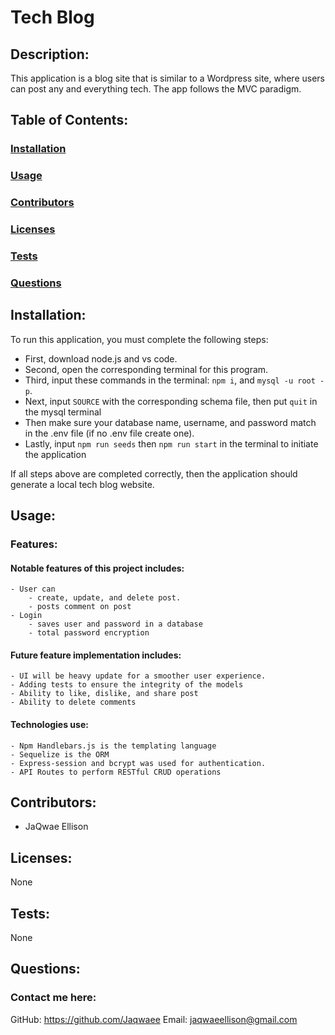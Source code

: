 # Tech Blog

## Description:
This application is a blog site that is similar to a Wordpress site, where users can post any and everything tech. The app follows the MVC paradigm.

## Table of Contents:
### [Installation](#installation)
### [Usage](#usage)
### [Contributors](#contributors)
### [Licenses](#licenses)
### [Tests](#tests)
### [Questions](#questions)

## Installation:
To run this application, you must complete the following steps:
  - First, download node.js and vs code.
  -  Second, open the corresponding terminal for this program.
  -  Third, input these commands in the terminal: ```npm i```, and ```mysql -u root -p```.
  - Next, input ```SOURCE``` with the corresponding schema file, then put ```quit``` in the mysql terminal
  - Then make sure your database name, username, and password match in the .env file (if no .env  file create one). 
  - Lastly, input ```npm run seeds``` then ```npm run start``` in the terminal to initiate the application
  
  If all steps above are completed correctly, then the application should generate a local tech blog website.

## Usage:

### Features:
#### Notable features of this project includes:
	- User can 
		- create, update, and delete post.
		- posts comment on post
	- Login
		- saves user and password in a database
		- total password encryption

	
#### Future feature implementation includes:

	- UI will be heavy update for a smoother user experience.
	- Adding tests to ensure the integrity of the models
	- Ability to like, dislike, and share post
	- Ability to delete comments

#### Technologies use:
    - Npm Handlebars.js is the templating language
    - Sequelize is the ORM
    - Express-session and bcrypt was used for authentication. 
    - API Routes to perform RESTful CRUD operations


## Contributors:
- JaQwae Ellison

## Licenses:
None

## Tests:
None 

## Questions:
### Contact me here:
GitHub: https://github.com/Jaqwaee
Email: jaqwaeellison@gmail.com